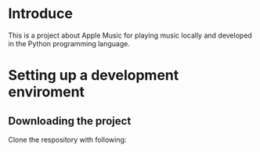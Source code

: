 # Introduce
This is a project about Apple Music for playing music locally and developed in the Python programming language.

# Setting up a development enviroment
## Downloading the project
Clone the respository with following:
